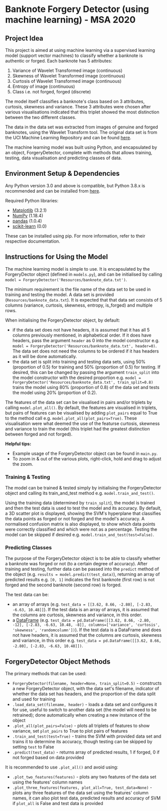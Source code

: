 # Banknote Forgery Detector (using machine learning) - MSA 2020

## Project Idea

This project is aimed at using machine learning via a supervised learning model (support vector machines) to classify whether a banknote is authentic or forged. Each banknote has 5 attributes:
1. Variance of Wavelet Transformed image (continuous)
2. Skewness of Wavelet Transformed image (continuous)
3. Curtosis of Wavelet Transformed image (continuous)
4. Entropy of image (continuous)
5. Class i.e. not forged, forged (discrete)

The model itself classifies a banknote's class based on 3 attributes, curtosis, skewness and variance. These 3 attributes were chosen after various visualisations indicated that this triplet showed the most distinction between the two different classes.

The data in the data set was extracted from images of genuine and forged banknotes, using the Wavelet Transform tool. The original data set is from the UCI Machine Learning Repository and can be found [here](https://archive.ics.uci.edu/ml/datasets/banknote+authentication#).

The machine learning model was built using Python, and encapsulated by an object, ForgeryDetector, complete with methods that allows training, testing, data visualisation and predicting classes of data.

## Environment Setup & Dependencies

Any Python version 3.0 and above is compatible, but Python 3.8.x is recommended and can be installed from [here](https://www.python.org/downloads/).

Required Python libraries:
* [Matplotlib](https://matplotlib.org/) (3.2.1)
* [NumPy](https://numpy.org/) (1.18.4)
* [pandas](https://pandas.pydata.org/) (1.0.4)
* [scikit-learn](https://scikit-learn.org/stable/) (0.0)

These can be installed using pip. For more information, refer to their respective documentation.

## Instructions for Using the Model

The machine learning model is simple to use. It is encapsulated by the ForgeryDector object (defined in ```models.py```), and can be initialised by calling ```model = ForgeryDetector('Resources/banknote_data.txt')```.

The minimum requirement is the file name of the data set to be used in training and testing the model. A data set is provided (```Resources/banknote_data.txt```). 
It is expected that that data set consists of 5 columns (variance, curtosis, skewness, entropy, is_forged) and multiple rows.

When initialising the ForgeryDetector object, by default:
* if the data set does not have headers, it is assumed that it has all 5 columns previously mentioned, in alphabetical order. If it does have headers, pass the argument ```header``` as 0 into the model constructor e.g. ```model = ForgeryDetector('Resources/banknote_data.txt', header=0)```. The data set does not need the columns to be ordered if it has headers as it will be done automatically.
* the data set is split into training and testing data sets, using 50% (proportion of 0.5) for training and 50% (proportion of 0.5) for testing. If desired, this can be changed by passing the argument ```train_split``` into the model constructor with the desired proportion e.g. ```model = ForgeryDetector('Resources/banknote_data.txt', train_split=0.8)``` trains the model using 80% (proportion of 0.8) of the data set and tests the model using 20% (proportion of 0.2).

The features of the data set can be visualised in pairs and/or triplets by calling ```model.plot_all()```. By default, the features are visualised in triplets, but pairs of features can be visualised by adding ```plot_pairs``` equal to True to the method call e.g. ```model.plot_all(plot_pairs=True)```. These visualisation were what deemed the use of the featurse curtosis, skewness and variance to train the model (this triplet had the greatest distinction between forged and not forged). 

**Helpful tips:**
* Example usage of the ForgeryDetector object can be found in ```main.py```.
* To zoom in & out of the various plots, right-click, hold and drag to adjust the zoom.

### Training & Testing

The model can be trained & tested simply by initialising the ForgeryDetector object and calling its train_and_test method e.g. ```model.train_and_test()```. 

Using the training data (determined by ```train_split```), the model is trained and then the test data is used to test the model and its accuracy. By default, a 3D scatter plot is displayed, showing the SVM's hyperplane that classifies the data points as forged or not forged and the model's accuracy. A normalised confusion matrix is also displayed, to show which data points were correctly classified and which were not as a percentage. Testing the model can be skipped if desired e.g. ```model.train_and_test(test=False)```.

### Predicting Classes

The purpose of the ForgeryDetector object is to be able to classify whether a banknote was forged or not (to a certain degree of accuracy). After training and testing, further data can be passed into the ```predict``` method of the object (e.g. ```results = model.predict(test_data)```), returning an array of predicted results e.g. ```[0, 1]``` indicates the first banknote (first row) is not forged and the second banknote (second row) is forged.

The test data can be:
* an array of arrays (e.g. ```test_data = [[3.62, 8.66, -2.80], [-2.83, -6.63, 10.48]]```). If the test data is an array of arrays, it is assumed that the columns are  curtosis, skewness and variance, in this order.
* a [DataFrame](https://pandas.pydata.org/pandas-docs/stable/reference/api/pandas.DataFrame.html) (e.g. ```test_data = pd.DataFrame([[3.62, 8.66, -2.80, -12], [-2.83, -6.63, 10.48, -8]], columns=['variance', 'curtosis', 'skewness', 'randomcolumn'])```). If the test data is a DataFrame and does not have headers, it is assumed that the columns are curtosis, skewness and variance, in this order e.g. ```test_data = pd.DataFrame([[3.62, 8.66, -2.80], [-2.83, -6.63, 10.48]])```.

## ForgeryDetector Object Methods

The primary methods that can be used:
* ```ForgeryDetector(filename, header=None, train_split=0.5)``` - constructs a new ForgeryDetector object, with the data set's filename, indicator of whether the data set has headers, and the proportion of the data split and used for training
* ```.load_data_set(filename, header)``` - loads a data set and configures it for use, useful to switch to another data set (the model will need to be retrained); done automatically when creating a new instance of the object
* ```.plot_all(plot_pairs=False)``` - plots all triplets of features to show variance, set ```plot_pairs``` to True to plot pairs of features
* ```.train_and_test(test=True)``` - trains the SVM with provided data set and trains it to determine its accuracy, though testing can be skipped by setting ```test``` to False
* ```.predict(test_data)``` - returns array of predicted results, 1 if forged, 0 if not forged based on data provided

It is recommended to use ```.plot_all()``` and avoid using:
* ```.plot_two_features(features)``` - plots any two features of the data set using the features' column names
* ```.plot_three_features(features, plot_all=True, test_data=None)``` - plots any three features of the data set using the features' column names, it can also plot test data, predicted results and accuracy of SVM if ```plot_all``` is False and test data is provided